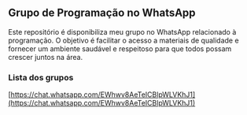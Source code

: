 ## Grupo de Programação no WhatsApp

Este repositório é disponibiliza meu grupo no WhatsApp relacionado à programação.
O objetivo é facilitar o acesso a materiais de qualidade e fornecer um ambiente
saudável e respeitoso para que todos possam crescer juntos na área.
### Lista dos grupos

[https://chat.whatsapp.com/EWhwv8AeTeICBlpWLVKhJ1](https://chat.whatsapp.com/EWhwv8AeTeICBlpWLVKhJ1)
